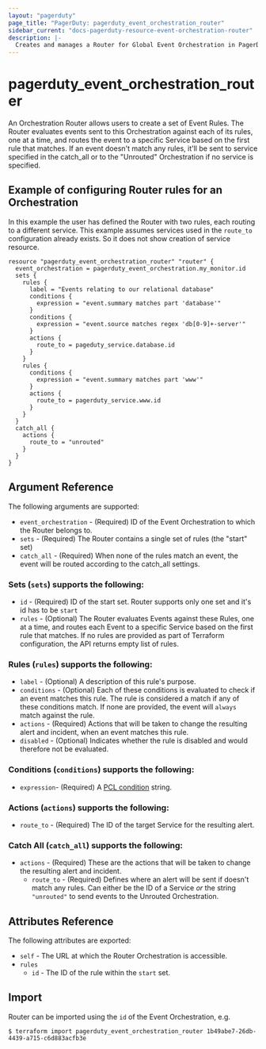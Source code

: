 ```yaml
---
layout: "pagerduty"
page_title: "PagerDuty: pagerduty_event_orchestration_router"
sidebar_current: "docs-pagerduty-resource-event-orchestration-router"
description: |-
  Creates and manages a Router for Global Event Orchestration in PagerDuty.
---
```


# pagerduty_event_orchestration_router

An Orchestration Router allows users to create a set of Event Rules. The Router evaluates events sent to this Orchestration against each of its rules, one at a time, and routes the event to a specific Service based on the first rule that matches. If an event doesn't match any rules, it'll be sent to service specified in the catch_all or to the "Unrouted" Orchestration if no service is specified.

## Example of configuring Router rules for an Orchestration

  In this example the user has defined the Router with two rules, each routing to a different service.
  This example assumes services used in the `route_to` configuration already exists. So it does not show creation of service resource.

```hcl
resource "pagerduty_event_orchestration_router" "router" {
  event_orchestration = pagerduty_event_orchestration.my_monitor.id
  sets {
    rules {
      label = "Events relating to our relational database"
      conditions {
        expression = "event.summary matches part 'database'"
      }
      conditions {
        expression = "event.source matches regex 'db[0-9]+-server'"
      }
      actions {
        route_to = pageduty_service.database.id
      }
    }
    rules {
      conditions {
        expression = "event.summary matches part 'www'"
      }
      actions {
        route_to = pagerduty_service.www.id
      }
    }
  }
  catch_all {
    actions {
      route_to = "unrouted"
    }
  }
}
```

## Argument Reference

The following arguments are supported:

* `event_orchestration` - (Required) ID of the Event Orchestration to which the Router belongs to.
* `sets` - (Required) The Router contains a single set of rules  (the "start" set)
* `catch_all` - (Required) When none of the rules match an event, the event will be routed according to the catch_all settings.

### Sets (`sets`) supports the following:
* `id` - (Required) ID of the start set. Router supports only one set and it's id has to be `start`
* `rules` - (Optional) The Router evaluates Events against these Rules, one at a time, and routes each Event to a specific Service based on the first rule that matches. If no rules are provided as part of Terraform configuration, the API returns empty list of rules.

### Rules (`rules`) supports the following:
* `label` - (Optional) A description of this rule's purpose.
* `conditions` - (Optional) Each of these conditions is evaluated to check if an event matches this rule. The rule is considered a match if any of these conditions match. If none are provided, the event will `always` match against the rule.
* `actions` - (Required) Actions that will be taken to change the resulting alert and incident, when an event matches this rule.
* `disabled` - (Optional) Indicates whether the rule is disabled and would therefore not be evaluated.

### Conditions (`conditions`) supports the following:
* `expression`- (Required) A [PCL condition](https://developer.pagerduty.com/docs/ZG9jOjM1NTE0MDc0-pcl-overview) string.

### Actions (`actions`) supports the following:
* `route_to` - (Required) The ID of the target Service for the resulting alert.

### Catch All (`catch_all`) supports the following:
* `actions` - (Required) These are the actions that will be taken to change the resulting alert and incident.
  * `route_to` - (Required) Defines where an alert will be sent if doesn't match any rules. Can either be the ID of a Service _or_ the string `"unrouted"` to send events to the Unrouted Orchestration.
## Attributes Reference

The following attributes are exported:
* `self` - The URL at which the Router Orchestration is accessible.
* `rules`
  * `id` - The ID of the rule within the `start` set.

## Import

Router can be imported using the `id` of the Event Orchestration, e.g.

```
$ terraform import pagerduty_event_orchestration_router 1b49abe7-26db-4439-a715-c6d883acfb3e
```
